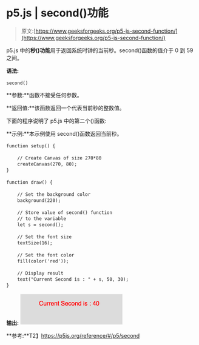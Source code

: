 # p5.js | second()功能

> 原文:[https://www.geeksforgeeks.org/p5-js-second-function/](https://www.geeksforgeeks.org/p5-js-second-function/)

p5.js 中的**秒()功能**用于返回系统时钟的当前秒。second()函数的值介于 0 到 59 之间。

**语法:**

```
second()
```

**参数:**函数不接受任何参数。

**返回值:**该函数返回一个代表当前秒的整数值。

下面的程序说明了 p5.js 中的第二个()函数:

**示例:**本示例使用 second()函数返回当前秒。

```
function setup() {

    // Create Canvas of size 270*80
    createCanvas(270, 80);
}

function draw() {

    // Set the background color
    background(220);

    // Store value of second() function
    // to the variable
    let s = second();

    // Set the font size
    textSize(16);

    // Set the font color
    fill(color('red'));

    // Display result 
    text("Current Second is : " + s, 50, 30);
}
```

**输出:**
![](img/3b5035b56d2ce7d84979cc06ca995097.png)

**参考:**T2】https://p5js.org/reference/#/p5/second